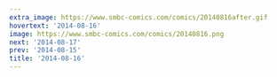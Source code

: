 ```yaml
---
extra_image: https://www.smbc-comics.com/comics/20140816after.gif
hovertext: '2014-08-16'
image: https://www.smbc-comics.com/comics/20140816.png
next: '2014-08-17'
prev: '2014-08-15'
title: '2014-08-16'
---
```

